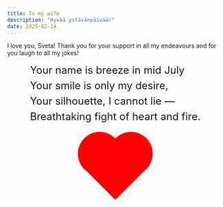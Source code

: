 ```yaml
---
title: To my wife
description: "Hyvää ystävänpäivää!"
date: 2025-02-14
---
```

I love you, Sveta! Thank you for your support in all my endeavours and for you laugh to all my jokes!


<style>
  #heart {
    width: 0; 
    height: 0; 
    border-left: 75px solid transparent;
    border-right: 75px solid transparent;
    border-top: 75px solid #f00;
    position: relative;
    margin: 100px 0 0 0;
    animation: beat 1s infinite;
  }

  #heart::before {
    content: '';
    display: block;
    width: 100px;
    height: 100px;
    background-color: #f00;
    border-radius: 50%;
    position: absolute;
    top: -156px;
    left: -14px;
  }

  #heart::after {
    content: '';
    display: block;
    width: 100px;
    height: 100px;
    background-color: #f00;
    border-radius: 50%;
    position: absolute;
    top: -156px;
    left: -86px;
  }

  @keyframes beat {
    0%, 100% {
      transform: scale(1);
    }
    50% {
      transform: scale(1.1);
    }
  }
</style>
<div style="display: flex; flex-direction: column; align-items: center;">
  <div style="font-size: 1.5rem;line-height: 1.5;">
    Your name is breeze in mid July<br/>
    Your smile is only my desire,<br/>
    Your silhouette, I cannot lie —<br/>
    Breathtaking fight of heart and fire.<br/>
  </div>
  <div id="heart"></div>
</div>
